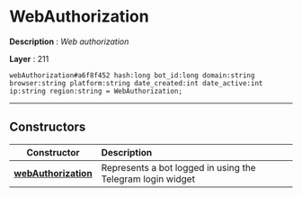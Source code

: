 # WebAuthorization

**Description** : *Web authorization*

**Layer** : 211

```tl
webAuthorization#a6f8f452 hash:long bot_id:long domain:string browser:string platform:string date_created:int date_active:int ip:string region:string = WebAuthorization;
```

---

## Constructors

| Constructor | Description |
| :---: | :--- |
| [**webAuthorization**](constructor/webAuthorization) | Represents a bot logged in using the Telegram login widget |